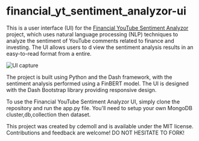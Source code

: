 # financial_yt_sentiment_analyzor-ui
This is a user interface (UI) for the [Financial YouTube Sentiment Analyzor](https://github.com/cdemoll/financial_yt_sentiment_analyzor) project, which uses natural language processing (NLP) techniques to analyze the sentiment of YouTube comments related to finance and investing. The UI allows users to d view the sentiment analysis results in an easy-to-read format from a entire.   

![UI capture](https://i.imgur.com/qapzgfw.png) 

The project is built using Python and the Dash framework, with the sentiment analysis performed using a FinBERT model. The UI is designed with the Dash Bootstrap library providing responsive design.  

To use the Financial YouTube Sentiment Analyzor UI, simply clone the repository and run the app.py file. You'll need to setup your own MongoDB cluster,db,collection then dataset.

This project was created by cdemoll and is available under the MIT license. Contributions and feedback are welcome! DO NOT HESITATE TO FORK!
